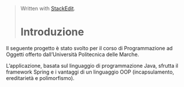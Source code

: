 
> Written with [StackEdit](https://stackedit.io/).
> # Introduzione

Il seguente progetto è stato svolto per il corso di Programmazione ad Oggetti offerto dall’Università Politecnica delle Marche.

L’applicazione, basata sul linguaggio di programmazione Java, sfrutta il framework Spring e i vantaggi di un linguaggio OOP (incapsulamento, ereditarietà e polimorfismo).


<!--stackedit_data:
eyJoaXN0b3J5IjpbLTgzNjI5OTI5Ml19
-->